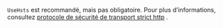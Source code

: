 `UseHsts` est recommandé, mais pas obligatoire. Pour plus d’informations, consultez [protocole de sécurité de transport strict http](xref:security/enforcing-ssl#http-strict-transport-security-protocol-hsts) .
